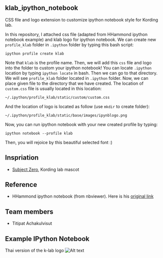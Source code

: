 klab_ipython_notebook
--------------------
CSS file and logo extension to customize ipython notebook style for Kording lab.

In this repository, I attached css file (adapted from HHammond ipython notebook example) and klab logo for ipython notebook. We can create new `profile_klab` folder in `.ipython` folder by typing this bash script:

`ipython profile create klab`

Note that `klab` is the profile name. Then, we will add this `css` file and logo into the folder to custom your ipython notebook! You can locate `.ipython` location by typing `ipython locate` in bash. Then we can go to that directory. We will see `profile_klab` folder located in `.ipython` folder. Now, we can place given file to the directory that we have created. The location of `custom.css` file is usually located in this location:

`~/.ipython/profile_klab/static/custom/custom.css`

And the location of logo is located as follow (use `mkdir` to create folder):

`~/.ipython/profile_klab/static/base/images/ipynblogo.png`

Now, you can run ipython notebook with your new created profile by typing:

`ipython notebook --profile klab`

Then, you will rejoice by this beautiful selected font :)

Inspriation
----------
* [Subject Zero](http://klab.smpp.northwestern.edu/wiki/index.php5/Subject_Zero), Kording lab mascot

Reference
----------
* HHammond ipython notebook (from nbviewer). Here is his [original link](http://nbviewer.ipython.org/gist/HHammond/7a78d35b34d85406aa60)

Team members
----------
* Titipat Achakulvisut

Example IPython Notebook
----------
Thai version of the k-lab logo
![Alt text](https://github.com/titipata/klab_ipython_notebook/blob/master/notebook_example.png "Example Notebook")

